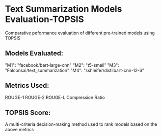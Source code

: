 # Text Summarization Models Evaluation-TOPSIS
Comparative peformance evaluation of different pre-trained models using TOPSIS
## Models Evaluated:
"M1": "facebook/bart-large-cnn"
"M2":  "t5-small"
"M3": "Falconsai/text_summarization"
"M4": "sshleifer/distilbart-cnn-12-6"
## Metrics Used:
 ROUGE-1
 ROUGE-2
 ROUGE-L
 Compression Ratio
## TOPSIS Score:
A multi-criteria decision-making method used to rank models based on the above metrics

